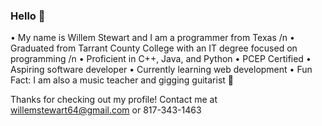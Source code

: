 ### Hello 👋

• My name is Willem Stewart and I am a programmer from Texas /n
• Graduated from Tarrant County College with an IT degree focused on programming /n
• Proficient in C++, Java, and Python 
• PCEP Certified
• Aspiring software developer
• Currently learning web development
• Fun Fact: I am also a music teacher and gigging guitarist 🎸

Thanks for checking out my profile!
Contact me at willemstewart64@gmail.com or 817-343-1463





<!--
**WillemStewart/WillemStewart** is a ✨ _special_ ✨ repository because its `README.md` (this file) appears on your GitHub profile.

Here are some ideas to get you started:

- 🔭 I’m currently working on ...
- 🌱 I’m currently learning ...
- 👯 I’m looking to collaborate on ...
- 🤔 I’m looking for help with ...
- 💬 Ask me about ...
- 📫 How to reach me: ...
- 😄 Pronouns: ...
- ⚡ Fun fact: ...
-->
